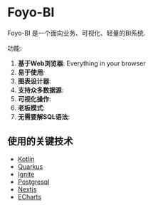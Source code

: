# Foyo-BI

Foyo-BI 是一个面向业务、可视化、轻量的BI系统.

功能:
1. **基于Web浏览器**: Everything in your browser
2. **易于使用**:
3. **图表设计器**:
4. **支持众多数据源**:
5. **可视化操作**:
6. **老板模式**:
7. **无需要解SQL语法**:


## 使用的关键技术

* [Kotlin](https://kotlinlang.org)
* [Quarkus](https://quarkus.io)
* [Ignite](http://ignite.apache.org)
* [Postgresql](https://www.postgresql.org)
* [Nextjs](https://nextjs.org/)
* [ECharts](https://echarts.apache.org/zh/index.html)
